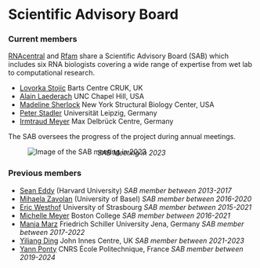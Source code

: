 
# Scientific Advisory Board

### Current members

[RNAcentral](/) and [Rfam](https://rfam.org) share a Scientific Advisory Board (SAB)
which includes six RNA biologists covering a wide range of expertise from wet lab to computational research.

- [Lovorka Stojic](https://www.bartscancer.london/staff/dr-lovorka-stojic/) Barts Centre CRUK, UK
- [Alain Laederach](https://ribosnitch.bio.unc.edu/) UNC Chapel Hill, USA
- [Madeline Sherlock](https://profiles.ucdenver.edu/display/20414874) New York Structural Biology Center, USA
- [Peter Stadler](http://www.bioinf.uni-leipzig.de/) Universität Leipzig, Germany
- [Irmtraud Meyer](https://meyergroup.mdc-berlin.de/) Max Delbrück Centre, Germany

The SAB oversees the progress of the project during annual meetings.

<figure>
  <img class="thumbnail" src="/static/img/sab-2023.png" alt="Image of the SAB meeting in 2023"/>
  <figcaption style="text-align: center; font-style: italic; margin-top: -15px">SAB Meeting in 2023</figcaption>
</figure>

### Previous members

- [Sean Eddy](https://www.mcb.harvard.edu/directory/sean-eddy/) (Harvard University) *SAB member between 2013-2017*
- [Mihaela Zavolan](https://www.biozentrum.unibas.ch/research/researchgroups/overview/unit/zavolan/research-group-mihaela-zavolan/) (University of Basel) *SAB member between 2016-2020*
- [Eric Westhof](http://www-ibmc.u-strasbg.fr/upr9002/westhof/index.html) University of Strasbourg *SAB member between 2015-2021*
- [Michelle Meyer](https://bioinformatics.bc.edu/meyerlab/) Boston College *SAB member between 2016-2021*
- [Manja Marz](http://www.rna.uni-jena.de/members/manja-marz/) Friedrich Schiller University Jena, Germany *SAB member between 2017-2022*
- [Yiliang Ding](https://www.jic.ac.uk/people/yilliang-ding/) John Innes Centre, UK *SAB member between 2021-2023*
- [Yann Ponty](http://www.lix.polytechnique.fr/~ponty/) CNRS École Politechnique, France *SAB member between 2019-2024*
